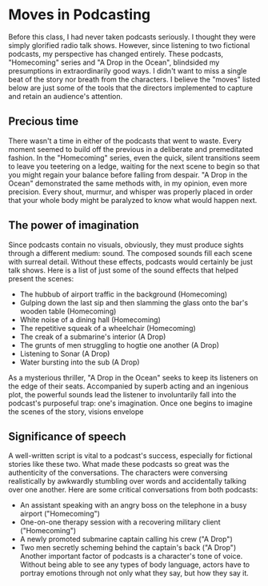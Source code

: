 # Moves in Podcasting
Before this class, I had never taken podcasts seriously. I thought they were simply glorified radio talk shows. However, since listening to two fictional podcasts, my perspective has changed entirely. These podcasts, "Homecoming" series and "A Drop in the Ocean", blindsided my presumptions in extraordinarily good ways. I didn't want to miss a single beat of the story nor breath from the characters. I believe the "moves" listed below are just some of the tools that the directors implemented to capture and retain an audience's attention.

## Precious time
There wasn't a time in either of the podcasts that went to waste. Every moment seemed to build off the previous in a deliberate and premeditated fashion. In the "Homecoming" series, even the quick, silent transitions seem to leave you teetering on a ledge, waiting for the next scene to begin so that you might regain your balance before falling from despair. "A Drop in the Ocean" demonstrated the same methods with, in my opinion, even more precision. Every shout, murmur, and whisper was properly placed in order that your whole body might be paralyzed to know what would happen next.

## The power of imagination
Since podcasts contain no visuals, obviously, they must produce sights through a different medium: sound. The composed sounds fill each scene with surreal detail. Without these effects, podcasts would certainly be just talk shows. Here is a list of just some of the sound effects that helped present the scenes:
- The hubbub of airport traffic in the background (Homecoming)
- Gulping down the last sip and then slamming the glass onto the bar's wooden table (Homecoming)
- White noise of a dining hall (Homecoming)
- The repetitive squeak of a wheelchair (Homecoming)
- The creak of a submarine's interior (A Drop)
- The grunts of men struggling to hogtie one another (A Drop)
- Listening to Sonar (A Drop)
- Water bursting into the sub (A Drop)

As a mysterious thriller, "A Drop in the Ocean" seeks to keep its listeners on the edge of their seats. Accompanied by superb acting and an ingenious plot, the powerful sounds lead the listener to involuntarily fall into the podcast's purposeful trap: one's imagination. Once one begins to imagine the scenes of the story, visions envelope

## Significance of speech
A well-written script is vital to a podcast's success, especially for fictional stories like these two. What made these podcasts so great was the authenticity of the conversations. The characters were conversing realistically by awkwardly stumbling over words and accidentally talking over one another. Here are some critical  conversations from both podcasts:
- An assistant speaking with an angry boss on the telephone in a busy airport ("Homecoming")
- One-on-one therapy session with a recovering military client ("Homecoming")
- A newly promoted submarine captain calling his crew ("A Drop")
- Two men secretly scheming behind the captain's back ("A Drop")
Another important factor of podcasts is a character's tone of voice. Without being able to see any types of body language, actors have to portray emotions through not only what they say, but how they say it.
